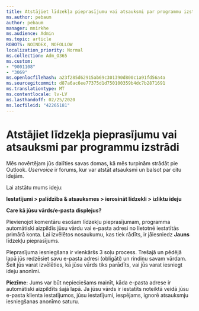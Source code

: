 ```yaml
---
title: Atstājiet līdzekļa pieprasījumu vai atsauksmi par programmu izstrādi
ms.author: pebaum
author: pebaum
manager: mnirkhe
ms.audience: Admin
ms.topic: article
ROBOTS: NOINDEX, NOFOLLOW
localization_priority: Normal
ms.collection: Adm_O365
ms.custom:
- "9001108"
- "3069"
ms.openlocfilehash: a23f285d62915ab69c301390d800c1a91fd56a4a
ms.sourcegitcommit: d87a6ac6ee77375d1d750100359b4dc7b2871691
ms.translationtype: MT
ms.contentlocale: lv-LV
ms.lasthandoff: 02/25/2020
ms.locfileid: "42265181"
---
```

# <a name="leave-a-feature-request-or-feedback-on-app-design"></a>Atstājiet līdzekļa pieprasījumu vai atsauksmi par programmu izstrādi

Mēs novērtējam jūs dalīties savas domas, kā mēs turpinām strādāt pie Outlook. *Uservoice* ir forums, kur var atstāt atsauksmi un balsot par citu idejām.  

Lai atstātu mums ideju: 

**Iestatījumi > palīdzība & atsauksmes > ierosināt līdzekli > izliktu ideju** 

**Care kā jūsu vārds/e-pasta displejus?**

Pievienojot komentāru esošam līdzekļu pieprasījumam, programma automātiski aizpildīs jūsu vārdu vai e-pasta adresi no lietotnē iestatītās primārā konta. Lai izvēlētos nosaukumu, kas tiek rādīts, ir jāiesniedz **Jauns** līdzekļu pieprasījums. 

Pieprasījuma iesniegšana ir vienkāršs 3 soļu process. Trešajā un pēdējā lapā jūs redzēsiet savu e-pasta adresi (obligāti) un rindiņu savam vārdam. Šeit jūs varat izvēlēties, kā jūsu vārds tiks parādīts, vai jūs varat iesniegt ideju anonīmi. 

**Piezīme:** Jums var būt nepieciešams mainīt, kāda e-pasta adrese ir automātiski aizpildīts šajā lapā. Ja jūsu vārds ir iestatīts noteiktā veidā jūsu e-pasta klienta iestatījumos, jūsu iestatījumi, iespējams, ignorē atsauksmju iesniegšanas anonīmo saturu. 
